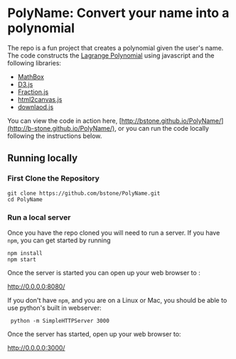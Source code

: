 # PolyName: Convert your name into a polynomial

The repo is a fun project that creates a polynomial given the user's name. The code constructs the [Lagrange Polynomial](https://en.wikipedia.org/wiki/Lagrange_polynomial) using javascript and the following libraries:

* [MathBox](https://gitgud.io/unconed/mathbox/)
* [D3.js](https://github.com/d3/d3)
* [Fraction.js](https://github.com/infusion/Fraction.js)
* [html2canvas.js](https://html2canvas.hertzen.com/)
* [downlaod.js](http://danml.com/download.html)

You can view the code in action here, [http://bstone.github.io/PolyName/](http://b-stone.github.io/PolyName/), or you can run the code locally following the instructions below.

## Running locally

### First Clone the Repository

```
git clone https://github.com/bstone/PolyName.git
cd PolyName
```

### Run a local server

Once you have the repo cloned you will need to run a server. If you have `npm`, you can get started by running

```
npm install
npm start
```

Once the server is started you can open up your web browser to : 

http://0.0.0.0:8080/

If you don't have `npm`, and you are on a Linux or Mac, you should be able to use python's built in webserver:

     python -m SimpleHTTPServer 3000

Once the server has started, open up your web browser to:

http://0.0.0.0:3000/

